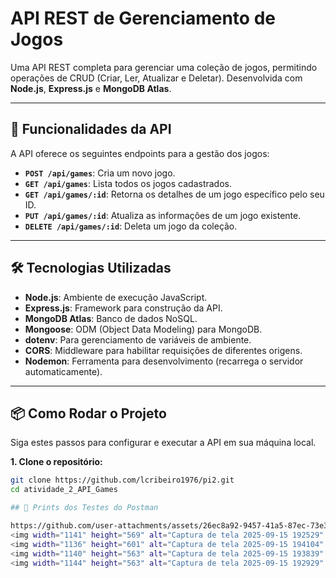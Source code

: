 # API REST de Gerenciamento de Jogos

Uma API REST completa para gerenciar uma coleção de jogos, permitindo operações de CRUD (Criar, Ler, Atualizar e Deletar). Desenvolvida com **Node.js**, **Express.js** e **MongoDB Atlas**.

---

## 🚀 Funcionalidades da API

A API oferece os seguintes endpoints para a gestão dos jogos:

- **`POST /api/games`**: Cria um novo jogo.
- **`GET /api/games`**: Lista todos os jogos cadastrados.
- **`GET /api/games/:id`**: Retorna os detalhes de um jogo específico pelo seu ID.
- **`PUT /api/games/:id`**: Atualiza as informações de um jogo existente.
- **`DELETE /api/games/:id`**: Deleta um jogo da coleção.

---

## 🛠️ Tecnologias Utilizadas

- **Node.js**: Ambiente de execução JavaScript.
- **Express.js**: Framework para construção da API.
- **MongoDB Atlas**: Banco de dados NoSQL.
- **Mongoose**: ODM (Object Data Modeling) para MongoDB.
- **dotenv**: Para gerenciamento de variáveis de ambiente.
- **CORS**: Middleware para habilitar requisições de diferentes origens.
- **Nodemon**: Ferramenta para desenvolvimento (recarrega o servidor automaticamente).

---

## 📦 Como Rodar o Projeto

Siga estes passos para configurar e executar a API em sua máquina local.

**1. Clone o repositório:**
```bash
git clone https://github.com/lcribeiro1976/pi2.git
cd atividade_2_API_Games

## 🚀 Prints dos Testes do Postman

https://github.com/user-attachments/assets/26ec8a92-9457-41a5-87ec-73e32de22a63
<img width="1141" height="569" alt="Captura de tela 2025-09-15 192529" src="https://github.com/user-attachments/assets/f39068cb-dca2-48ab-a88b-3a489176d10a" />
<img width="1136" height="601" alt="Captura de tela 2025-09-15 194104" src="https://github.com/user-attachments/assets/48c2977b-0689-42c0-a326-0efdba8b1729" />
<img width="1140" height="563" alt="Captura de tela 2025-09-15 193839" src="https://github.com/user-attachments/assets/b4e3cfdc-a049-4fa4-b33e-9b544abed98b" />
<img width="1144" height="563" alt="Captura de tela 2025-09-15 192929" src="https://github.com/user-attachments/assets/b7eea6d6-4e7e-4971-9436-e5ccef5c8426" />
